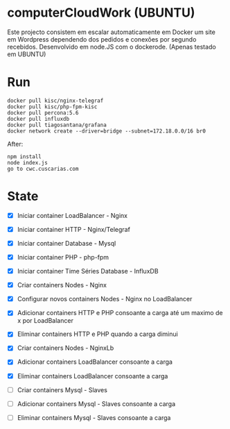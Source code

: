 # computerCloudWork (UBUNTU)

Este projecto consistem em escalar automaticamente em Docker um site em Wordpress dependendo dos pedidos e conexões por segundo recebidos. Desenvolvido em node.JS com o dockerode.
(Apenas testado em UBUNTU)

# Run

    docker pull kisc/nginx-telegraf
    docker pull kisc/php-fpm-kisc
    docker pull percona:5.6
    docker pull influxdb
    docker pull tiagosantana/grafana
    docker network create --driver=bridge --subnet=172.18.0.0/16 br0
    
   After: 
   
	npm install
	node index.js
	go to cwc.cuscarias.com

# State

 - [x] Iniciar container LoadBalancer - Nginx
 - [x] Iniciar container HTTP - Nginx/Telegraf
 - [x] Iniciar container Database - Mysql
 - [x] Iniciar container PHP - php-fpm
 - [x] Iniciar container Time Séries Database - InfluxDB
 - [x] Criar containers Nodes - Nginx
 - [x] Configurar novos containers Nodes - Nginx no LoadBalancer
 - [x] Adicionar containers HTTP e PHP consoante a carga até um maximo de x por LoadBalancer
 - [x] Eliminar containers HTTP e PHP quando a carga diminui
 - [x] Criar containers Nodes - NginxLb
 - [x] Adicionar containers LoadBalancer consoante a carga
 - [x] Eliminar containers LoadBalancer consoante a carga
 - [ ] Criar containers Mysql - Slaves
 - [ ] Adicionar containers Mysql - Slaves consoante a carga
 - [ ] Eliminar containers Mysql - Slaves consoante a carga
 

